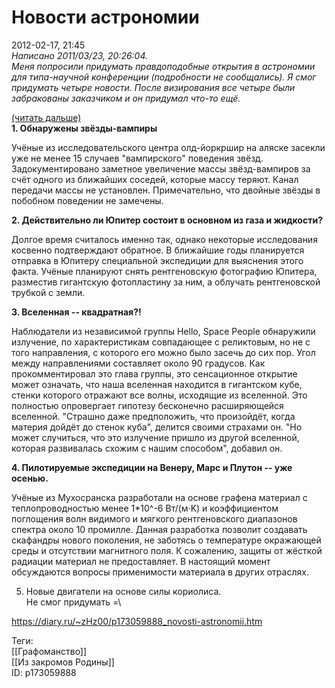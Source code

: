 Новости астрономии
===================

   
 2012-02-17, 21:45   
   *Написано 2011/03/23, 20:26:04.   
 Меня попросили придумать правдоподобные открытия в астрономии для типа-научной конференции (подробности не сообщались). Я смог придумать четыре новости. После визирования все четыре были забракованы заказчиком и он придумал что-то ещё.*    
   
  [(читать дальше)](https://zHz00.diary.ru/p173059888.htm?index=1#linkmore173059888m1)      
  **1. Обнаружены звёзды-вампиры**    
   
 Учёные из исследовательского центра олд-йоркршир на аляске засекли уже не менее 15 случаев "вампирского" поведения звёзд. Задокументировано заметное увеличение массы звёзд-вампиров за счёт одного из ближайших соседей, которые массу теряют. Канал передачи массы не установлен. Примечательно, что двойные звёзды в побобном поведении не замечены.   
   
  **2. Действительно ли Юпитер состоит в основном из газа и жидкости?**    
   
 Долгое время считалось именно так, однако некоторые исследования косвенно подтверждают обратное. В ближайшие годы планируется отправка в Юпитеру специальной экспедиции для выяснения этого факта. Учёные планируют снять рентгеновскую фотографию Юпитера, разместив гигантскую фотопластину за ним, а облучать рентгеновской трубкой с земли.   
   
  **3. Вселенная -- квадратная?!**    
   
 Наблюдатели из независимой группы Hello, Space People обнаружили излучение, по характеристикам совпадающее с реликтовым, но не с того направления, с которого его можно было засечь до сих пор. Угол между направлениями составляет около 90 градусов. Как прокомментировал это глава группы, это сенсационное открытие может означать, что наша вселенная находится в гигантском кубе, стенки которого отражают все волны, исходящие из вселенной. Это полностью опровергает гипотезу бесконечно расширяющейся вселенной. "Страшно даже предположить, что произойдёт, когда материя дойдёт до стенок куба", делится своими страхами он. "Но может случиться, что это излучение пришло из другой вселенной, которая развивалась схожим с нашим способом", добавил он.   
   
  **4. Пилотируемые экспедиции на Венеру, Марс и Плутон -- уже осенью.**    
   
 Учёные из Мухосранска разработали на основе графена материал с теплопроводностью менее 1*10^-6 Вт/(м·K) и коэффициентом поглощения волн видимого и мягкого рентгеновского диапазонов спектра около 10 промилле. Данная разработка позволит создавать скафандры нового поколения, не заботясь о температуре окражающей среды и отсутствии магнитного поля. К сожалению, защиты от жёсткой радиации материал не предоставляет. В настоящий момент обсуждаются вопросы применимости материала в других отраслях.   
   
 5. Новые двигатели на основе силы кориолиса.   
 Не смог придумать =\     
    
 <https://diary.ru/~zHz00/p173059888_novosti-astronomii.htm>   
   
 Теги:   
 [[Графоманство]]   
 [[Из закромов Родины]]   
 ID: p173059888